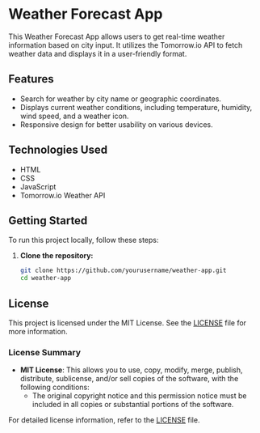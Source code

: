 # Weather Forecast App

This Weather Forecast App allows users to get real-time weather information based on city input. It utilizes the Tomorrow.io API to fetch weather data and displays it in a user-friendly format.

## Features

- Search for weather by city name or geographic coordinates.
- Displays current weather conditions, including temperature, humidity, wind speed, and a weather icon.
- Responsive design for better usability on various devices.

## Technologies Used

- HTML
- CSS
- JavaScript
- Tomorrow.io Weather API

## Getting Started

To run this project locally, follow these steps:

1. **Clone the repository:**

   ```bash
   git clone https://github.com/yourusername/weather-app.git
   cd weather-app

## License

This project is licensed under the MIT License. See the [LICENSE](LICENSE.md) file for more information.

### License Summary

- **MIT License**: This allows you to use, copy, modify, merge, publish, distribute, sublicense, and/or sell copies of the software, with the following conditions:
  - The original copyright notice and this permission notice must be included in all copies or substantial portions of the software.

For detailed license information, refer to the [LICENSE](LICENSE.md) file.
